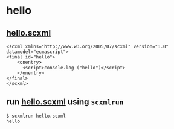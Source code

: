 # hello

## [hello.scxml](hello.scxml)

```
<scxml xmlns="http://www.w3.org/2005/07/scxml" version="1.0" datamodel="ecmascript">  
<final id="hello">  
    <onentry>  
      <script>console.log ("hello")</script>  
    </onentry>  
</final>  
</scxml>
```

## run [hello.scxml](hello.scxml) using `scxmlrun`

```
$ scxmlrun hello.scxml  
hello
```

